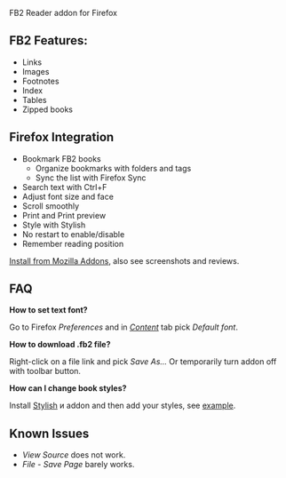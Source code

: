 FB2 Reader addon for Firefox

FB2 Features:
---------

* Links
* Images
* Footnotes
* Index
* Tables
* Zipped books

Firefox Integration
---------------

* Bookmark FB2 books
    * Organize bookmarks with folders and tags
    * Sync the list with Firefox Sync
* Search text with Ctrl+F
* Adjust font size and face
* Scroll smoothly
* Print and Print preview
* Style with Stylish
* No restart to enable/disable
* Remember reading position

<a href="https://addons.mozilla.org/firefox/addon/fb2-reader/">Install from Mozilla Addons</a>, also see screenshots and reviews.

FAQ
----

**How to set text font?**

Go to Firefox _Preferences_ and in <a href="http://support.mozilla.com/en-US/kb/Options%20window%20-%20Content%20panel">_Content_</a> tab pick _Default font_.

**How to download .fb2 file?**

Right-click on a file link and pick _Save As…_
Or temporarily turn addon off with toolbar button.

**How can I change book styles?**

Install [Stylish](https://addons.mozilla.org/firefox/addon/2108) и addon and then add your styles, see [example](http://userstyles.org/styles/24584).

Known Issues
-------------

* _View Source_ does not work.
* _File - Save Page_  barely works.

